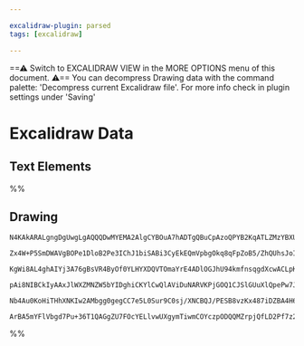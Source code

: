 ```yaml
---

excalidraw-plugin: parsed
tags: [excalidraw]

---
```

==⚠  Switch to EXCALIDRAW VIEW in the MORE OPTIONS menu of this document. ⚠== You can decompress Drawing data with the command palette: 'Decompress current Excalidraw file'. For more info check in plugin settings under 'Saving'


# Excalidraw Data

## Text Elements
%%
## Drawing
```compressed-json
N4KAkARALgngDgUwgLgAQQQDwMYEMA2AlgCYBOuA7hADTgQBuCpAzoQPYB2KqATLZMzYBXUtiRoIACyhQ4zZAHoFAc0JRJQgEYA6bGwC2CgF7N6hbEcK4OCtptbErHALRY8RMpWdx8Q1TdIEfARcZgRmBShcZQUebQAObQBGGjoghH0EDihmbgBtcDBQMBKIEm4IXAAWSQBJAEUKAGsAZmqAR30ANRaAdRkACWw4ABlUkshYRArA7CiOZWDx0sxu

Zx4W+P5SmDWAVgBOPe1DloB2Pe3IChJ1biSABi3CyEkEQmVpbgOkq8qFpZoB5/ZhQUhsJoIADCbHwbFIFQAxEkECiUctIJpcNgmspwUIOMQYXCERIwdZmHBcIFshiIAAzQj4fAAZVggPQgg8dNB4MhvVukm4fBeEF5EIQbJgHLFsPKf3xnw44VyaF+orYVOwal2aoewNFeOEcFqxFVqDyAF0/vTyJlTdwOEJmX9CISsBVcA86fjCcrmObihNoPBx

KgWi8AL4ghAIYj3A76gBsVR4ByOf0YLHYXDQVTOmaYrE4ADlOGJhU94kmfnsqgdXcwACLpKBx7hgoQIP6aYSEgCiwUy2XNTpdoqEcGIuDb8bVZ02VXiSQO+aSSRafyIHCajud+C3bBx7bQ9IIYUKkfA1rouDgcDZM7DQegb0yFSInygywYhAQFAAIWxXFfSJWF4SRekoOgn9sBEGkoFqNt9DZPloXA0l0GRVEcNg+CskQ5CgJxI0CTAkkKnJDhKW

pAi8NIBCkIyAAxJlWXZMNZW5bYIDghiCKYlCwQlAViDuNARVKPjGOQ1CJSlGUuXlQpePw7JBIAJWEJUVXuHjpIE5CAHktR1e59X0tTCJYzgoGY3B9CZXVUEuFSDPU5DmNsllCCMMMeANKSrMEgAVLAoAAQU/XN0GCelv0s/iPIyR9SEihi2AoN5cDnVAxwPNzguQ/tCQijKspCXLKnK+iZIyMrwQoELQxmPt4x45hsHBZkAA1uD2JICxUzruvwAB

Nb4Au0KoHiTHhXNKIw2AMbgg0gegCC7e5L0Sur9C0sj/XNCBQJ/PESB8vzKx487iDZBA4H6m7SBIABZNhiAQErcE0YJcrPfAwmekhiQgtA1ogADYSq0hlCxAAKHhBuoXhkdRgtUAeE4AEo6Q0hBlGdakZjh3BEZaYFeAplGNkprG9lxnbCqSqA5MhEyoBzUd9x420HIQfH3RehZVtFLIfr+jtSC7P5sCIR60E7btRQ4fmpZljUhCgbcwyVpnSjsA

ArBA5mYFlVbgd7Pu+36T1QAGgZU7FOcYELlvwUXgymTiwmCOYczpODQQMZrpjQfLD2Pf7z2V4N8FCSL/dd9292ZS9wGjOhGWCQMr0jIA
```
%%